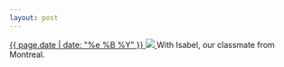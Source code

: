```yaml
---
layout: post
---
```


<p>
  <a href="/226">
    <time>{{ page.date | date: "%e %B %Y" }}</time>
    <img src="{{ site.assets_url }}/226.jpg">
  </a>
  With Isabel, our classmate from Montreal.
</p>
